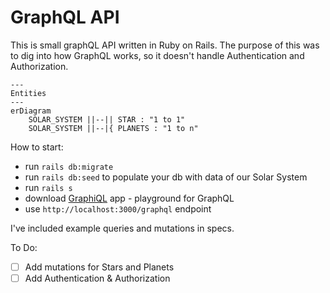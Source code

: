 # GraphQL API

This is small graphQL API written in Ruby on Rails. The purpose of this was to dig into how GraphQL works, so it doesn't handle Authentication and Authorization. 

```mermaid
---
Entities
---
erDiagram
    SOLAR_SYSTEM ||--|| STAR : "1 to 1"
    SOLAR_SYSTEM ||--|{ PLANETS : "1 to n"
```

How to start:
  * run `rails db:migrate`
  * run `rails db:seed` to populate your db with data of our Solar System
  * run `rails s`
  * download [GraphiQL](https://github.com/graphql/graphiql) app - playground for GraphQL 
  * use `http://localhost:3000/graphql` endpoint

I've included example queries and mutations in specs. 

To Do:
- [ ] Add mutations for Stars and Planets
- [ ] Add Authentication & Authorization
